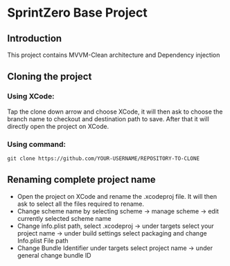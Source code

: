 # SprintZero Base Project

## Introduction

This project contains MVVM-Clean architecture and Dependency injection

## Cloning the project

### Using XCode:

Tap the clone down arrow and choose XCode, it will then ask to choose the branch name to checkout and destination path to save. After that it will directly open the project on XCode.

### Using command:

```
git clone https://github.com/YOUR-USERNAME/REPOSITORY-TO-CLONE

```

## Renaming complete project name

- Open the project on XCode and rename the .xcodeproj file. It will then ask to select all the files required to rename.
- Change scheme name by selecting scheme -> manage scheme -> edit currently selected scheme name
- Change info.plist path, select .xcodeproj -> under targets select your project name -> under build settings select packaging and change Info.plist File path
- Change Bundle Identifier under targets select project name -> under general change bundle ID

